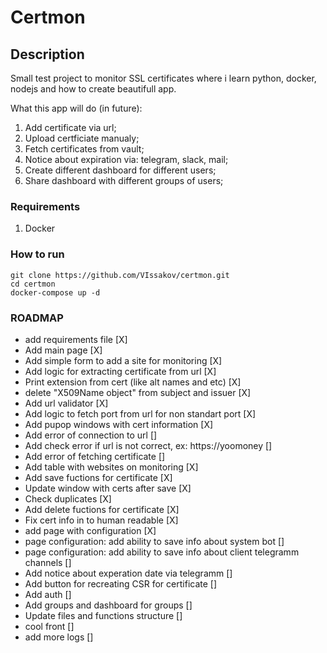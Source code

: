 # Certmon

## Description

Small test project to monitor SSL certificates where i learn python, docker, nodejs and how to create beautifull app. 

What this app will do (in future): <br>
1. Add certificate via url;
2. Upload certficiate manualy;
3. Fetch certificates from vault;
4. Notice about expiration via: telegram, slack, mail; 
5. Create different dashboard for different users;
6. Share dashboard with different groups of users;

### Requirements
1. Docker

### How to run
``` 
git clone https://github.com/VIssakov/certmon.git
cd certmon
docker-compose up -d 
```
### ROADMAP

- add requirements file [X]
- Add main page [X]
- Add simple form to add a site for monitoring  [X]
- Add logic for extracting certificate from url [X]
- Print extension from cert (like alt names and etc) [X]
- delete "X509Name object" from subject and issuer [X]
- Add url validator [X]
- Add logic to fetch port from url for non standart port [X]
- Add pupop windows with cert information [X]
- Add error of connection to url []
- Add check error if url is not correct, ex: https://yoomoney []
- Add error of fetching certificate []
- Add table with websites on monitoring [X]
- Add save fuctions for certificate [X]
- Update window with certs after save [X]
- Check duplicates [X]
- Add delete fuctions for certificate [X]
- Fix cert info in to human readable [X]
- add page with configuration [X]
- page configuration: add ability to save info about system bot []
- page configuration: add ability to save info about client telegramm channels []
- Add notice about experation date via telegramm []
- Add button for recreating CSR for certificate []
- Add auth []
- Add groups and dashboard for groups []
- Update files and functions structure []
- cool front []
- add more logs []
